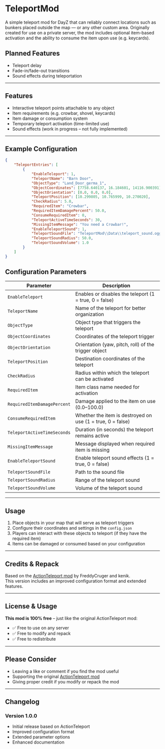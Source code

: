 # TeleportMod

A simple teleport mod for DayZ that can reliably connect locations such as bunkers placed outside the map — or any other custom area. Originally created for use on a private server, the mod includes optional item-based activation and the ability to consume the item upon use (e.g. keycards).

## Planned Features
- Teleport delay
- Fade-in/fade-out transitions
- Sound effects during teleportation

---

## Features

- Interactive teleport points attachable to any object
- Item requirements (e.g. crowbar, shovel, keycards)
- Item damage or consumption system
- Temporary teleport activation (time-limited use)
- Sound effects (work in progress – not fully implemented)

---

## Example Configuration

```json
{
    "TeleportEntries": [
        {
            "EnableTeleport": 1,
            "TeleportName": "Barn Door",
            "ObjectType": "Land_Door_germa_1",
            "ObjectCoordinates": [7758.640137, 16.184601, 14116.900391],
            "ObjectOrientation": [0.0, 0.0, 0.0],
            "TeleportPosition": [10.299805, 10.765999, 10.270020],
            "CheckRadius": 5.0,
            "RequiredItem": "Crowbar",
            "RequiredItemDamagePercent": 50.0,
            "ConsumeRequiredItem": 0,
            "TeleportActiveTimeSeconds": 30,
            "MissingItemMessage": "You need a Crowbar!",
            "EnableTeleportSound": 1,
            "TeleportSoundFile": "TeleportMod\\Data\\teleport_sound.ogg",
            "TeleportSoundRadius": 50.0,
            "TeleportSoundVolume": 1.0
        }
    ]
}
```

## Configuration Parameters

| Parameter                    | Description                                                  |
|------------------------------|--------------------------------------------------------------|
| `EnableTeleport`            | Enables or disables the teleport (1 = true, 0 = false)     |
| `TeleportName`              | Name of the teleport for better organization                |
| `ObjectType`                | Object type that triggers the teleport                      |
| `ObjectCoordinates`         | Coordinates of the teleport trigger                         |
| `ObjectOrientation`         | Orientation (yaw, pitch, roll) of the trigger object        |
| `TeleportPosition`          | Destination coordinates of the teleport                     |
| `CheckRadius`               | Radius within which the teleport can be activated           |
| `RequiredItem`              | Item class name needed for activation                       |
| `RequiredItemDamagePercent` | Damage applied to the item on use (0.0–100.0)              |
| `ConsumeRequiredItem`       | Whether the item is destroyed on use (1 = true, 0 = false) |
| `TeleportActiveTimeSeconds` | Duration (in seconds) the teleport remains active           |
| `MissingItemMessage`        | Message displayed when required item is missing             |
| `EnableTeleportSound`       | Enable teleport sound effects (1 = true, 0 = false)        |
| `TeleportSoundFile`         | Path to the sound file                                      |
| `TeleportSoundRadius`       | Range of the teleport sound                                 |
| `TeleportSoundVolume`       | Volume of the teleport sound                                |

---

## Usage

1. Place objects in your map that will serve as teleport triggers
2. Configure their coordinates and settings in the `config.json`
3. Players can interact with these objects to teleport (if they have the required item)
4. Items can be damaged or consumed based on your configuration

---

## Credits & Repack

Based on the [ActionTeleport mod](https://steamcommunity.com/sharedfiles/filedetails/?id=3405070168) by FreddyCruger and kenik.  
This version includes an improved configuration format and extended features.

---

## License & Usage

**This mod is 100% free** – just like the original ActionTeleport mod:

- ✅ Free to use on any server  
- ✅ Free to modify and repack  
- ✅ Free to redistribute  

---

## Please Consider

- Leaving a like or comment if you find the mod useful  
- Supporting the original [ActionTeleport mod](https://steamcommunity.com/sharedfiles/filedetails/?id=3405070168)  
- Giving proper credit if you modify or repack the mod

---

## Changelog

### Version 1.0.0
- Initial release based on ActionTeleport
- Improved configuration format
- Extended parameter options
- Enhanced documentation
